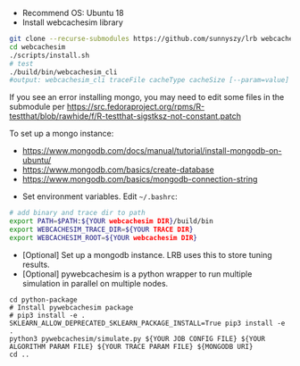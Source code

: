 * Recommend OS: Ubuntu 18
* Install webcachesim library
```bash
git clone --recurse-submodules https://github.com/sunnyszy/lrb webcachesim
cd webcachesim
./scripts/install.sh
# test
./build/bin/webcachesim_cli
#output: webcachesim_cli traceFile cacheType cacheSize [--param=value]
```
If you see an error installing mongo, you may need to edit some files in the submodule per https://src.fedoraproject.org/rpms/R-testthat/blob/rawhide/f/R-testthat-sigstksz-not-constant.patch

To set up a mongo instance:
- https://www.mongodb.com/docs/manual/tutorial/install-mongodb-on-ubuntu/
- https://www.mongodb.com/basics/create-database
- https://www.mongodb.com/basics/mongodb-connection-string

* Set environment variables. Edit `~/.bashrc`:
```bash
# add binary and trace dir to path
export PATH=$PATH:${YOUR webcachesim DIR}/build/bin
export WEBCACHESIM_TRACE_DIR=${YOUR TRACE DIR}
export WEBCACHESIM_ROOT=${YOUR webcachesim DIR}
```
* [Optional] Set up a mongodb instance. LRB uses this to store tuning results.
* [Optional] pywebcachesim is a python wrapper to run multiple simulation in parallel on multiple nodes.
```shell script
cd python-package
# Install pywebcachesim package
# pip3 install -e .
SKLEARN_ALLOW_DEPRECATED_SKLEARN_PACKAGE_INSTALL=True pip3 install -e .
python3 pywebcachesim/simulate.py ${YOUR JOB CONFIG FILE} ${YOUR ALGORITHM PARAM FILE} ${YOUR TRACE PARAM FILE} ${MONGODB URI}
cd ..
```

